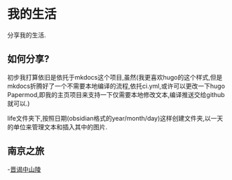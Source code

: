 # 我的生活
分享我的生活.

## 如何分享?

初步我打算依旧是依托于mkdocs这个项目,虽然(我更喜欢hugo的这个样式,但是mkdocs折腾好了一个不需要本地编译的流程,依托ci.yml,或许可以更改一下hugo Papermod,即我的主页项目来支持一下仅需要本地修改文本,编译推送交给github就可以.)

life文件夹下,按照日期(obsidian格式的year/month/day)这样创建文件夹,以一天的单位来管理文本和插入其中的图片.

## 南京之旅
-[晋谒中山陵](24-6-15/24-6-15.md)

